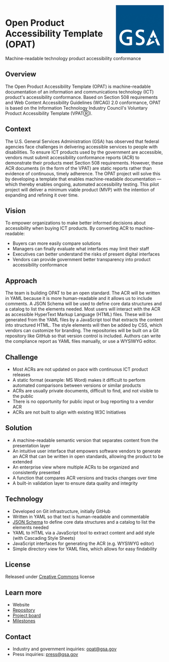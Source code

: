 <img align="right" alt="GSA Logo" src="nav-logo.png"/>

# Open Product Accessibility Template (OPAT)

Machine-readable technology product accessibility conformance

## Overview

The Open Product Accessibility Template (OPAT) is machine-readable documentation of an information and communications technology (ICT) product's accessibility conformance.
Based on Section 508 requirements and Web Content Accessibility Guidelines (WCAG) 2.0 conformance, OPAT is based on the Information Technology Industry Council's Voluntary Product Accessibility Template (VPATⓇ).

## Context

The U.S. General Services Administration (GSA) has observed that federal agencies face challenges in delivering accessible services to people with disabilities.
To ensure ICT products used by the government are accessible, vendors must submit accessibility conformance reports (ACR) to demonstrate their products meet Section 508 requirements. However, these ACR documents (in the form of the VPAT) are static reports rather than evidence of continuous, timely adherence.
The OPAT project will solve this by developing a template that enables machine-readable documentation —which thereby enables ongoing, automated accessibility testing. This pilot project will deliver a minimum viable product (MVP) with the intention of expanding and refining it over time.

## Vision

To empower organizations to make better informed decisions about accessibility when buying ICT products. By converting ACR to machine-readable:

- Buyers can more easily compare solutions
- Managers can finally evaluate what interfaces may limit their staff
- Executives can better understand the risks of present digital interfaces
- Vendors can provide government better transparency into product accessibility conformance

## Approach

The team is building OPAT to be an open standard. The ACR will be written in YAML because it is more human-readable and it allows us to include comments. A JSON Schema will be used to define core data structures and a catalog to list the elements needed.
Most users will interact with the ACR as accessible HyperText Markup Language (HTML) files. These will be generated from the YAML files by a JavaScript tool that extracts the content into structured HTML. The style elements will then be added by CSS, which vendors can customize for branding.
The repositories will be built on a Git repository like GitHub so that version control is included. Authors can write the compliance report as YAML files manually, or use a WYSIWYG editor.

## Challenge

- Most ACRs are not updated on pace with continuous ICT product releases
- A static format (example: MS Word) makes it difficult to perform automated comparisons between versions or similar products
- ACRs are usually private documents, difficult to find, and not visible to the public
- There is no opportunity for public input or bug reporting to a vendor ACR
- ACRs are not built to align with existing W3C Initiatives

## Solution

- A machine-readable semantic version that separates content from the presentation layer
- An intuitive user interface that empowers software vendors to generate an ACR that can be written in open standards, allowing the product to be extended
- An enterprise view where multiple ACRs to be organized and consistently presented
- A function that compares ACR versions and tracks changes over time
- A built-in validation layer to ensure data quality and integrity

## Technology

- Developed on Git infrastructure, initially GitHub
- Written in YAML so that text is human-readable and commentable
- [JSON Schema](https://json-schema.org/) to define core data structures and a catalog to list the elements needed
- YAML to HTML via a JavaScript tool to extract content and add style (with Cascading Style Sheets)
- JavaScript interfaces for generating the ACR (e.g. WYSIWYG editor)
- Simple directory view for YAML files, which allows for easy findability

## License

Released under [Creative Commons](https://creativecommons.org/publicdomain/zero/1.0/) license

## Learn more

- Website
- [Repository](http://github.com/GSA/open-product-accessibility-template)
- [Project board](https://github.com/GSA/open-product-accessibility-template/projects/1)
- [Milestones](https://github.com/GSA/open-product-accessibility-template/milestones)

## Contact

- Industry and government inquiries: [opat@gsa.gov](mailto:opat@gsa.gov)
- Press inquiries: [press@gsa.gov](mailto:press@gsa.gov)
